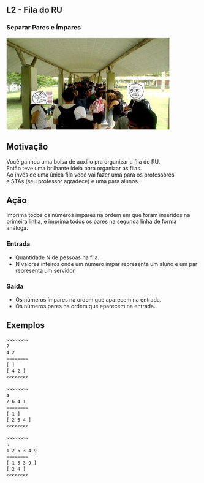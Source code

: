 ## L2 - Fila do RU
### Separar Pares e Ímpares

![]( __cover.jpg)

[](solver.cpp)

## Motivação

Você ganhou uma bolsa de auxílio pra organizar a fila do RU.  
Então teve uma brilhante ideia para organizar as filas.  
Ao invés de uma única fila você vai fazer uma para os professores  
e STAs (seu professor agradece) e uma para alunos.

## Ação

Imprima todos os números ímpares na ordem em que foram inseridos na primeira linha, e imprima todos os pares na segunda linha de forma análoga.

### Entrada

*   Quantidade N de pessoas na fila.
*   N valores inteiros onde um número ímpar representa um aluno e um par representa um servidor.  

### Saída

*   Os números ímpares na ordem que aparecem na entrada.
*   Os números pares na ordem que aparecem na entrada.

## Exemplos

```
>>>>>>>>
2
4 2
========
[ ]
[ 4 2 ]
<<<<<<<<

>>>>>>>>
4
2 6 4 1
========
[ 1 ]
[ 2 6 4 ]
<<<<<<<<

>>>>>>>>
6
1 2 5 3 4 9
========
[ 1 5 3 9 ]
[ 2 4 ]
<<<<<<<<
```
